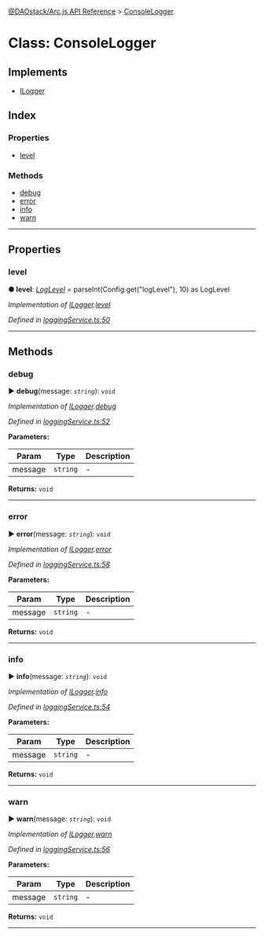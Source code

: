 [@DAOstack/Arc.js API Reference](../README.md) > [ConsoleLogger](../classes/consolelogger.md)



# Class: ConsoleLogger

## Implements

* [ILogger](../interfaces/ilogger.md)

## Index

### Properties

* [level](consolelogger.md#level)


### Methods

* [debug](consolelogger.md#debug)
* [error](consolelogger.md#error)
* [info](consolelogger.md#info)
* [warn](consolelogger.md#warn)



---
## Properties
<a id="level"></a>

###  level

**●  level**:  *[LogLevel](../enums/loglevel.md)*  =  parseInt(Config.get("logLevel"), 10) as LogLevel

*Implementation of [ILogger](../interfaces/ilogger.md).[level](../interfaces/ilogger.md#level)*

*Defined in [loggingService.ts:50](https://github.com/daostack/arc.js/blob/6909d59/lib/loggingService.ts#L50)*





___


## Methods
<a id="debug"></a>

###  debug

► **debug**(message: *`string`*): `void`



*Implementation of [ILogger](../interfaces/ilogger.md).[debug](../interfaces/ilogger.md#debug)*

*Defined in [loggingService.ts:52](https://github.com/daostack/arc.js/blob/6909d59/lib/loggingService.ts#L52)*



**Parameters:**

| Param | Type | Description |
| ------ | ------ | ------ |
| message | `string`   |  - |





**Returns:** `void`





___

<a id="error"></a>

###  error

► **error**(message: *`string`*): `void`



*Implementation of [ILogger](../interfaces/ilogger.md).[error](../interfaces/ilogger.md#error)*

*Defined in [loggingService.ts:58](https://github.com/daostack/arc.js/blob/6909d59/lib/loggingService.ts#L58)*



**Parameters:**

| Param | Type | Description |
| ------ | ------ | ------ |
| message | `string`   |  - |





**Returns:** `void`





___

<a id="info"></a>

###  info

► **info**(message: *`string`*): `void`



*Implementation of [ILogger](../interfaces/ilogger.md).[info](../interfaces/ilogger.md#info)*

*Defined in [loggingService.ts:54](https://github.com/daostack/arc.js/blob/6909d59/lib/loggingService.ts#L54)*



**Parameters:**

| Param | Type | Description |
| ------ | ------ | ------ |
| message | `string`   |  - |





**Returns:** `void`





___

<a id="warn"></a>

###  warn

► **warn**(message: *`string`*): `void`



*Implementation of [ILogger](../interfaces/ilogger.md).[warn](../interfaces/ilogger.md#warn)*

*Defined in [loggingService.ts:56](https://github.com/daostack/arc.js/blob/6909d59/lib/loggingService.ts#L56)*



**Parameters:**

| Param | Type | Description |
| ------ | ------ | ------ |
| message | `string`   |  - |





**Returns:** `void`





___


